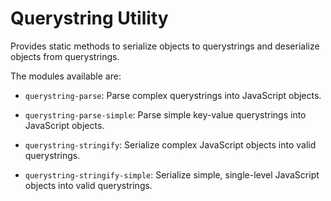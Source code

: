 Querystring Utility
==========

Provides static methods to serialize objects to querystrings and deserialize
objects from querystrings.

The modules available are:
  * `querystring-parse`: Parse complex querystrings into JavaScript
    objects.

  * `querystring-parse-simple`: Parse simple key-value querystrings into
    JavaScript objects.

  * `querystring-stringify`: Serialize complex JavaScript objects into
    valid querystrings.

  * `querystring-stringify-simple`: Serialize simple, single-level
    JavaScript objects into valid querystrings.
